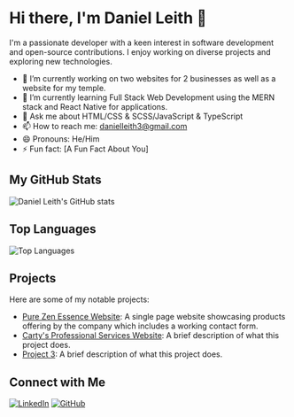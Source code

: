 # Hi there, I'm Daniel Leith 👋

I'm a passionate developer with a keen interest in software development and open-source contributions. I enjoy working on diverse projects and exploring new technologies.

- 🔭 I’m currently working on two websites for 2 businesses as well as a website for my temple.
- 🌱 I’m currently learning Full Stack Web Development using the MERN stack and React Native for applications.
- 💬 Ask me about HTML/CSS & SCSS/JavaScript & TypeScript
- 📫 How to reach me: danielleith3@gmail.com
- 😄 Pronouns: He/Him
- ⚡ Fun fact: [A Fun Fact About You]

## My GitHub Stats

![Daniel Leith's GitHub stats](https://github-readme-stats.vercel.app/api?username=daniel-leith&show_icons=true&theme=radical)

## Top Languages

![Top Languages](https://github-readme-stats.vercel.app/api/top-langs/?username=daniel-leith&layout=compact&theme=radical)

## Projects

Here are some of my notable projects:

- [Pure Zen Essence Website](https://github.com/daniel-leith/pure-zen-essence-website): A single page website showcasing products offering by the company which includes a working contact form.
- [Carty's Professional Services Website](https://github.com/daniel-leith/project2): A brief description of what this project does.
- [Project 3](https://github.com/daniel-leith/project3): A brief description of what this project does.

## Connect with Me

[![LinkedIn](https://img.shields.io/badge/LinkedIn-0077B5?style=for-the-badge&logo=linkedin&logoColor=white)](https://www.linkedin.com/in/daniel-leith)
[![GitHub](https://img.shields.io/badge/GitHub-181717?style=for-the-badge&logo=github&logoColor=white)](https://github.com/daniel-leith)

